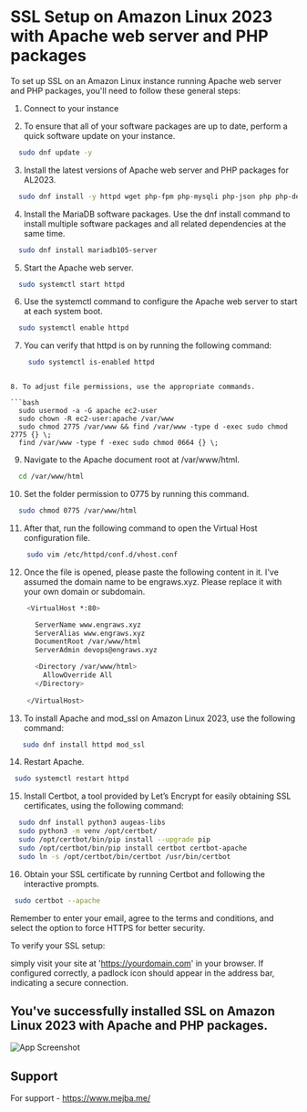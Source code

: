 
# SSL Setup on Amazon Linux 2023 with Apache web server and PHP packages 

To set up SSL on an Amazon Linux instance running Apache web server and PHP packages, you'll need to follow these general steps:

1. Connect to your instance

2. To ensure that all of your software packages are up to date, perform a quick software update on your instance. 

  ```bash
    sudo dnf update -y
  ```

3. Install the latest versions of Apache web server and PHP packages for AL2023.

  ```bash
    sudo dnf install -y httpd wget php-fpm php-mysqli php-json php php-devel
  ```

4. Install the MariaDB software packages. Use the dnf install command to install multiple software packages and all related dependencies at the same time. 

  ```bash
    sudo dnf install mariadb105-server
  ```

5. Start the Apache web server.

  ```bash
    sudo systemctl start httpd
  ```

6. Use the systemctl command to configure the Apache web server to start at each system boot.

  ```bash
    sudo systemctl enable httpd
  ```

7. You can verify that httpd is on by running the following command:

   ```bash
    sudo systemctl is-enabled httpd
  ```

8. To adjust file permissions, use the appropriate commands.

  ```bash
    sudo usermod -a -G apache ec2-user
    sudo chown -R ec2-user:apache /var/www
    sudo chmod 2775 /var/www && find /var/www -type d -exec sudo chmod 2775 {} \;
    find /var/www -type f -exec sudo chmod 0664 {} \;
  ```

9. Navigate to the Apache document root at /var/www/html.

  ```bash
    cd /var/www/html
  ```

10. Set the folder permission to 0775 by running this command.

  ```bash
    sudo chmod 0775 /var/www/html
  ```

11. After that, run the following command to open the Virtual Host configuration file.

```bash
    sudo vim /etc/httpd/conf.d/vhost.conf
  ```

12. Once the file is opened, please paste the following content in it. I've assumed the domain name to be engraws.xyz. Please replace it with your own domain or subdomain.

```bash
    <VirtualHost *:80>

      ServerName www.engraws.xyz
      ServerAlias www.engraws.xyz
      DocumentRoot /var/www/html
      ServerAdmin devops@engraws.xyz

      <Directory /var/www/html>
        AllowOverride All
      </Directory>
      
    </VirtualHost>
  ```

13. To install Apache and mod_ssl on Amazon Linux 2023, use the following command:

 ```bash
    sudo dnf install httpd mod_ssl
  ```

14. Restart Apache.

   ```bash
    sudo systemctl restart httpd
  ```

15. Install Certbot, a tool provided by Let’s Encrypt for easily obtaining SSL certificates, using the following command:

  ```bash
    sudo dnf install python3 augeas-libs
    sudo python3 -m venv /opt/certbot/
    sudo /opt/certbot/bin/pip install --upgrade pip
    sudo /opt/certbot/bin/pip install certbot certbot-apache
    sudo ln -s /opt/certbot/bin/certbot /usr/bin/certbot
  ```

16. Obtain your SSL certificate by running Certbot and following the interactive prompts.

   ```bash
    sudo certbot --apache
  ```


Remember to enter your email, agree to the terms and conditions, and select the option to force HTTPS for better security.

To verify your SSL setup: 

simply visit your site at 'https://yourdomain.com' in your browser. If configured correctly, a padlock icon should appear in the address bar, indicating a secure connection.











## You've successfully installed SSL on Amazon Linux 2023 with Apache and PHP packages.

![App Screenshot](https://s3.amazonaws.com/mejba.me/Successfully+set+up+SSL+on+Amazon+Linux+2023+with+Apache+and+PHP+packages.png)


## Support

For support - https://www.mejba.me/

